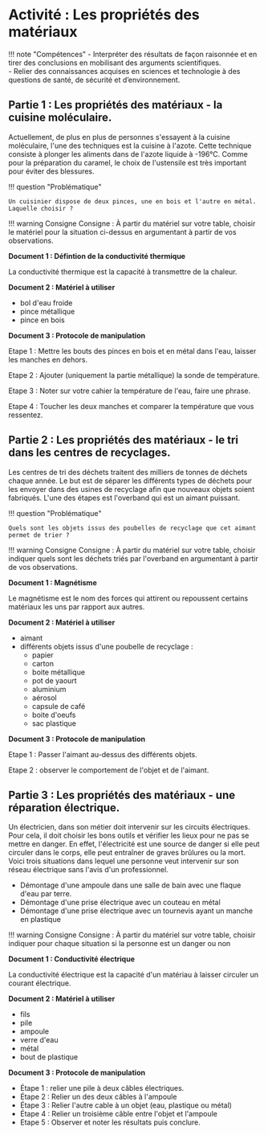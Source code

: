 # Activité : Les propriétés des matériaux

!!! note "Compétences"
    - Interpréter des résultats de façon raisonnée et en tirer des conclusions en mobilisant des arguments scientifiques.  
    - Relier des connaissances acquises en sciences et technologie à des questions de santé, de sécurité et d’environnement.

## Partie 1 : Les propriétés des matériaux - la cuisine moléculaire.

Actuellement, de plus en plus de personnes s'essayent à la cuisine moléculaire, l'une des techniques est la cuisine à l'azote. Cette technique consiste à plonger les aliments dans de l'azote liquide à -196°C.
Comme pour la préparation du caramel, le choix de l'ustensile est très important pour éviter des blessures. 

!!! question "Problématique"


    Un cuisinier dispose de deux pinces, une en bois et l'autre en métal. Laquelle choisir ?


!!! warning Consigne
    Consigne : À partir du matériel sur votre table, choisir le matériel pour la situation ci-dessus en argumentant à partir de vos observations.


**Document 1 : Défintion de la conductivité thermique**

La conductivité thermique est la capacité à transmettre de la chaleur.

**Document 2 : Matériel à utiliser**

- bol d'eau froide
- pince métallique
- pince en bois

**Document 3 : Protocole de manipulation**

Etape 1 : Mettre les bouts des pinces en bois et en métal dans l'eau, laisser les manches en dehors.

Etape 2 : Ajouter (uniquement la partie métallique) la sonde de température. 

Etape 3 : Noter sur votre cahier la température de l'eau, faire une phrase. 

Etape 4 : Toucher les deux manches et comparer la température que vous ressentez.

## Partie 2 : Les propriétés des matériaux - le tri dans les centres de recyclages. 

Les centres de tri des déchets traitent des milliers de tonnes de déchets chaque année. Le but est de séparer les différents types de déchets pour les envoyer dans des usines de recyclage afin que nouveaux objets soient fabriqués.
L'une des étapes est l'overband qui est un aimant puissant.

!!! question "Problématique"


    Quels sont les objets issus des poubelles de recyclage que cet aimant permet de trier ?


!!! warning Consigne
    Consigne : À partir du matériel sur votre table, choisir indiquer quels sont les déchets triés par l'overband en argumentant à partir de vos observations.


**Document 1 : Magnétisme**

Le magnétisme est le nom des forces qui attirent ou repoussent certains matériaux les uns par rapport aux autres.

**Document 2 : Matériel à utiliser**

- aimant
- différents objets issus d'une poubelle de recyclage :
    - papier
    - carton
    - boite métallique
    - pot de yaourt
    - aluminium
    - aérosol
    - capsule de café
    - boite d'oeufs
    - sac plastique

**Document 3 : Protocole de manipulation**

Etape 1 : Passer l'aimant au-dessus des différents objets.

Etape 2 : observer le comportement de l'objet et de l'aimant.


## Partie 3 : Les propriétés des matériaux - une réparation électrique.

Un électricien, dans son métier doit intervenir sur les circuits électriques. Pour cela, il doit choisir les bons outils et vérifier les lieux pour ne pas se mettre en danger. En effet, l'électricité est une source de danger si elle peut circuler dans le corps, elle peut entraîner de graves brûlures ou la mort.
Voici trois situations dans lequel une personne veut intervenir sur son réseau électrique sans l'avis d'un professionnel.

- Démontage d'une ampoule dans une salle de bain avec une flaque d'eau par terre.
- Démontage d'une prise électrique avec un couteau en métal
- Démontage d'une prise électrique avec un tournevis ayant un manche en plastique


!!! warning Consigne
    Consigne : À partir du matériel sur votre table, choisir indiquer pour chaque situation si la personne est un  danger ou non 


**Document 1 : Conductivité électrique**

La conductivité électrique est la capacité d'un matériau à laisser circuler un courant électrique.

**Document 2 : Matériel à utiliser**

- fils
- pile
- ampoule
- verre d'eau
- métal
- bout de plastique

**Document 3 : Protocole de manipulation**

- Étape 1 : relier une pile à deux câbles électriques.
- Étape 2 : Relier un des deux câbles à l'ampoule
- Étape 3 : Relier l'autre cable à un objet (eau, plastique ou métal)
- Étape 4 : Relier un troisième câble entre l'objet et l'ampoule
- Etape 5 : Observer et noter les résultats puis conclure.

<div style="page-break-after: always;"></div>

